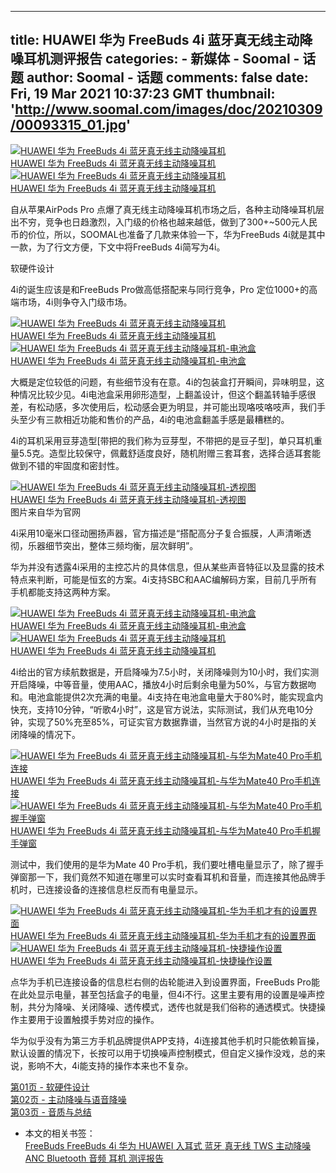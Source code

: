 
---
title: HUAWEI 华为 FreeBuds 4i 蓝牙真无线主动降噪耳机测评报告
categories: 
    - 新媒体
    - Soomal - 话题
author: Soomal - 话题
comments: false
date: Fri, 19 Mar 2021 10:37:23 GMT
thumbnail: 'http://www.soomal.com/images/doc/20210309/00093315_01.jpg'
---

<div>   
<span class="smallpic">
<div class="image"><a href="http://www.soomal.com/pic/10100093315.htm" target="_blank"><img src="http://www.soomal.com/images/doc/20210309/00093315_01.jpg" title="HUAWEI 华为 FreeBuds 4i 蓝牙真无线主动降噪耳机" referrerpolicy="no-referrer"></a></div>
<div class="caption"><a href="http://www.soomal.com/pic/10100093315.htm" target="_blank">HUAWEI 华为 FreeBuds 4i 蓝牙真无线主动降噪耳机</a></div>
<div class="content"></div>
</span>

<span class="smallpic">
<div class="image"><a href="http://www.soomal.com/pic/10100093312.htm" target="_blank"><img src="http://www.soomal.com/images/doc/20210309/00093312_01.jpg" title="HUAWEI 华为 FreeBuds 4i 蓝牙真无线主动降噪耳机" referrerpolicy="no-referrer"></a></div>
<div class="caption"><a href="http://www.soomal.com/pic/10100093312.htm" target="_blank">HUAWEI 华为 FreeBuds 4i 蓝牙真无线主动降噪耳机</a></div>
<div class="content"></div>
</span>


<p>自从苹果AirPods Pro 点爆了真无线主动降噪耳机市场之后，各种主动降噪耳机层出不穷，竞争也日趋激烈，入门级的价格也越来越低，做到了300+~500元人民币的价位，所以，SOOMAL也准备了几款来体验一下，华为FreeBuds 4i就是其中一款，为了行文方便，下文中将FreeBuds 4i简写为4i。

</p><div class="subpagetitle">软硬件设计</div>

<p>4i的诞生应该是和FreeBuds Pro做高低搭配来与同行竞争，Pro 定位1000+的高端市场，4i则争夺入门级市场。</p>

<span class="smallpic">
<div class="image"><a href="http://www.soomal.com/pic/10100093314.htm" target="_blank"><img src="http://www.soomal.com/images/doc/20210309/00093314_01.jpg" title="HUAWEI 华为 FreeBuds 4i 蓝牙真无线主动降噪耳机" referrerpolicy="no-referrer"></a></div>
<div class="caption"><a href="http://www.soomal.com/pic/10100093314.htm" target="_blank">HUAWEI 华为 FreeBuds 4i 蓝牙真无线主动降噪耳机</a></div>
<div class="content"></div>
</span>

<span class="smallpic">
<div class="image"><a href="http://www.soomal.com/pic/10100093316.htm" target="_blank"><img src="http://www.soomal.com/images/doc/20210309/00093316_01.jpg" title="HUAWEI 华为 FreeBuds 4i 蓝牙真无线主动降噪耳机-电池盒" referrerpolicy="no-referrer"></a></div>
<div class="caption"><a href="http://www.soomal.com/pic/10100093316.htm" target="_blank">HUAWEI 华为 FreeBuds 4i 蓝牙真无线主动降噪耳机-电池盒</a></div>
<div class="content"></div>
</span>


<p>大概是定位较低的问题，有些细节没有在意。4i的包装盒打开瞬间，异味明显，这种情况比较少见。4i电池盒采用卵形造型，上翻盖设计，但这个翻盖转轴手感很差，有松动感，多次使用后，松动感会更为明显，并可能出现咯吱咯吱声，我们手头至少有三款相近功能和售价的产品，4i的电池盒翻盖手感是最糟糕的。

</p><p>4i的耳机采用豆芽造型[带把的我们称为豆芽型，不带把的是豆子型]，单只耳机重量5.5克。造型比较保守，佩戴舒适度良好，随机附赠三套耳套，选择合适耳套能做到不错的牢固度和密封性。</p>

<div class="bigpic">
<div class="image"><a href="http://www.soomal.com/pic/10100093381.htm" target="_blank"><img src="http://www.soomal.com/images/doc/20210314/00093381.jpg" title="HUAWEI 华为 FreeBuds 4i 蓝牙真无线主动降噪耳机-透视图" referrerpolicy="no-referrer"></a></div>
<div class="caption"><a href="http://www.soomal.com/pic/10100093381.htm">HUAWEI 华为 FreeBuds 4i 蓝牙真无线主动降噪耳机-透视图</a></div>
<div class="content">图片来自华为官网</div>
</div>


<p>4i采用10毫米口径动圈扬声器，官方描述是“搭配高分子复合振膜，人声清晰透彻，乐器细节突出，整体三频均衡，层次鲜明”。

</p><p>华为并没有透露4i采用的主控芯片的具体信息，但从某些声音特征以及显露的技术特点来判断，可能是恒玄的方案。4i支持SBC和AAC编解码方案，目前几乎所有手机都能支持这两种方案。</p>

<span class="smallpic">
<div class="image"><a href="http://www.soomal.com/pic/10100093317.htm" target="_blank"><img src="http://www.soomal.com/images/doc/20210309/00093317_01.jpg" title="HUAWEI 华为 FreeBuds 4i 蓝牙真无线主动降噪耳机-电池盒" referrerpolicy="no-referrer"></a></div>
<div class="caption"><a href="http://www.soomal.com/pic/10100093317.htm" target="_blank">HUAWEI 华为 FreeBuds 4i 蓝牙真无线主动降噪耳机-电池盒</a></div>
<div class="content"></div>
</span>

<span class="smallpic">
<div class="image"><a href="http://www.soomal.com/pic/10100093313.htm" target="_blank"><img src="http://www.soomal.com/images/doc/20210309/00093313_01.jpg" title="HUAWEI 华为 FreeBuds 4i 蓝牙真无线主动降噪耳机" referrerpolicy="no-referrer"></a></div>
<div class="caption"><a href="http://www.soomal.com/pic/10100093313.htm" target="_blank">HUAWEI 华为 FreeBuds 4i 蓝牙真无线主动降噪耳机</a></div>
<div class="content"></div>
</span>


<p>4i给出的官方续航数据是，开启降噪为7.5小时，关闭降噪则为10小时，我们实测开启降噪，中等音量，使用AAC，播放4小时后剩余电量为50%，与官方数据吻和。电池盒能提供2次充满的电量。4i支持在电池盒电量大于80%时，能实现盒内快充，支持10分钟，“听歌4小时”，这是官方说法，实际测试，我们从充电10分钟，实现了50%充至85%，可证实官方数据靠谱，当然官方说的4小时是指的关闭降噪的情况下。</p>

<span class="smallpic">
<div class="image"><a href="http://www.soomal.com/pic/10100093382.htm" target="_blank"><img src="http://www.soomal.com/images/doc/20210314/00093382_01.jpg" title="HUAWEI 华为 FreeBuds 4i 蓝牙真无线主动降噪耳机-与华为Mate40 Pro手机连接" referrerpolicy="no-referrer"></a></div>
<div class="caption"><a href="http://www.soomal.com/pic/10100093382.htm" target="_blank">HUAWEI 华为 FreeBuds 4i 蓝牙真无线主动降噪耳机-与华为Mate40 Pro手机连接</a></div>
<div class="content"></div>
</span>

<span class="smallpic">
<div class="image"><a href="http://www.soomal.com/pic/10100093383.htm" target="_blank"><img src="http://www.soomal.com/images/doc/20210314/00093383_01.jpg" title="HUAWEI 华为 FreeBuds 4i 蓝牙真无线主动降噪耳机-与华为Mate40 Pro手机握手弹窗" referrerpolicy="no-referrer"></a></div>
<div class="caption"><a href="http://www.soomal.com/pic/10100093383.htm" target="_blank">HUAWEI 华为 FreeBuds 4i 蓝牙真无线主动降噪耳机-与华为Mate40 Pro手机握手弹窗</a></div>
<div class="content"></div>
</span>


<p>测试中，我们使用的是华为Mate 40 Pro手机，我们要吐槽电量显示了，除了握手弹窗那一下，我们竟然不知道在哪里可以实时查看耳机和音量，而连接其他品牌手机时，已连接设备的连接信息栏反而有电量显示。</p>

<span class="smallpic">
<div class="image"><a href="http://www.soomal.com/pic/10100093384.htm" target="_blank"><img src="http://www.soomal.com/images/doc/20210314/00093384_01.jpg" title="HUAWEI 华为 FreeBuds 4i 蓝牙真无线主动降噪耳机-华为手机才有的设置界面" referrerpolicy="no-referrer"></a></div>
<div class="caption"><a href="http://www.soomal.com/pic/10100093384.htm" target="_blank">HUAWEI 华为 FreeBuds 4i 蓝牙真无线主动降噪耳机-华为手机才有的设置界面</a></div>
<div class="content"></div>
</span>

<span class="smallpic">
<div class="image"><a href="http://www.soomal.com/pic/10100093385.htm" target="_blank"><img src="http://www.soomal.com/images/doc/20210314/00093385_01.jpg" title="HUAWEI 华为 FreeBuds 4i 蓝牙真无线主动降噪耳机-快捷操作设置" referrerpolicy="no-referrer"></a></div>
<div class="caption"><a href="http://www.soomal.com/pic/10100093385.htm" target="_blank">HUAWEI 华为 FreeBuds 4i 蓝牙真无线主动降噪耳机-快捷操作设置</a></div>
<div class="content"></div>
</span>


<p>点华为手机已连接设备的信息栏右侧的齿轮能进入到设置界面，FreeBuds Pro能在此处显示电量，甚至包括盒子的电量，但4i不行。这里主要有用的设置是噪声控制，共分为降噪、关闭降噪、透传模式，透传也就是我们俗称的通透模式。快捷操作主要用于设置触摸手势对应的操作。

</p><p>华为似乎没有为第三方手机品牌提供APP支持，4i连接其他手机时只能依赖盲操，默认设置的情况下，长按可以用于切换噪声控制模式，但自定义操作没戏，总的来说，影响不大，4i能支持的操作本来也不复杂。

</p><div class="pageitemselected"><a href="http://www.soomal.com/doc/undefined">第01页 - 软硬件设计</a></div><div class="pageitem"><a href="http://www.soomal.com/doc/10100009364.02.htm">第02页 - 主动降噪与语音降噪</a></div><div class="pageitem"><a href="http://www.soomal.com/doc/10100009364.03.htm">第03页 - 音质与总结</a></div>
  <ul><li>本文的相关书签：<br><a href="http://www.soomal.com/search/101/FreeBuds.htm">FreeBuds </a> <a href="http://www.soomal.com/search/101/FreeBuds+4i.htm">FreeBuds 4i </a> <a href="http://www.soomal.com/search/101/%E5%8D%8E%E4%B8%BA.htm">华为 </a> <a href="http://www.soomal.com/search/101/HUAWEI.htm">HUAWEI </a> <a href="http://www.soomal.com/search/101/%E5%85%A5%E8%80%B3%E5%BC%8F.htm">入耳式 </a> <a href="http://www.soomal.com/search/101/%E8%93%9D%E7%89%99.htm">蓝牙 </a> <a href="http://www.soomal.com/search/101/%E7%9C%9F%E6%97%A0%E7%BA%BF.htm">真无线 </a> <a href="http://www.soomal.com/search/101/TWS.htm">TWS </a> <a href="http://www.soomal.com/search/101/%E4%B8%BB%E5%8A%A8%E9%99%8D%E5%99%AA.htm">主动降噪 </a> <a href="http://www.soomal.com/search/101/ANC.htm">ANC </a> <a href="http://www.soomal.com/search/101/Bluetooth.htm">Bluetooth </a> <a href="http://www.soomal.com/doc/index101001_0001_01.htm">音频 </a><a href="http://www.soomal.com/doc/index101001004_0001_01.htm">耳机 </a><a href="http://www.soomal.com/doc/kind101002_0001_01.htm">测评报告 </a></li></ul>






  
<!-- End Doc -->
  
</div>
            